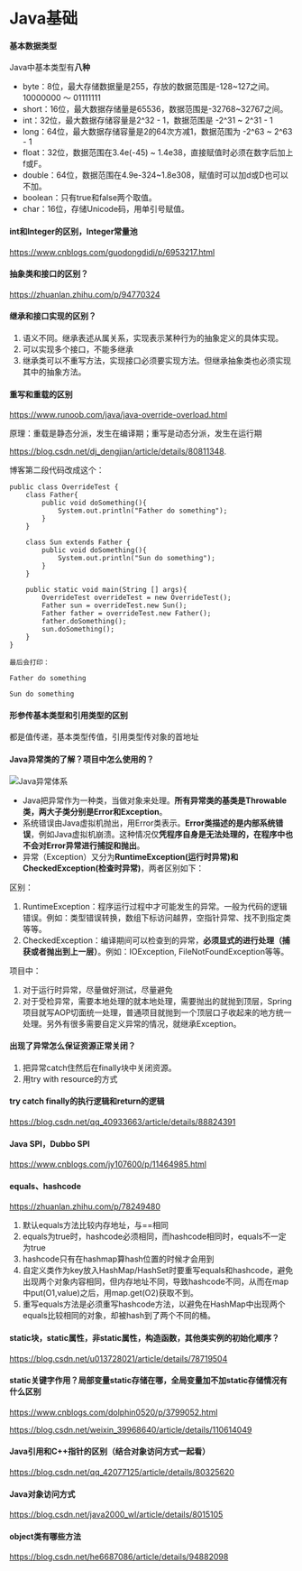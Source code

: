 # Java基础

#### 基本数据类型

Java中基本类型有**八种**  

* byte：8位，最大存储数据量是255，存放的数据范围是-128~127之间。  10000000 ～ 01111111
* short：16位，最大数据存储量是65536，数据范围是-32768~32767之间。
* int：32位，最大数据存储容量是2^32 - 1，数据范围是 -2^31 ~ 2^31 - 1
* long：64位，最大数据存储容量是2的64次方减1，数据范围为 -2^63 ~ 2^63 - 1
* float：32位，数据范围在3.4e(-45) ~ 1.4e38，直接赋值时必须在数字后加上f或F。
* double：64位，数据范围在4.9e-324~1.8e308，赋值时可以加d或D也可以不加。
* boolean：只有true和false两个取值。
* char：16位，存储Unicode码，用单引号赋值。

#### int和Integer的区别，Integer常量池

https://www.cnblogs.com/guodongdidi/p/6953217.html

#### 抽象类和接口的区别？

https://zhuanlan.zhihu.com/p/94770324

#### 继承和接口实现的区别？

1. 语义不同。继承表述从属关系，实现表示某种行为的抽象定义的具体实现。
2. 可以实现多个接口，不能多继承
3. 继承类可以不重写方法，实现接口必须要实现方法。但继承抽象类也必须实现其中的抽象方法。

#### 重写和重载的区别 

https://www.runoob.com/java/java-override-overload.html

原理：重载是静态分派，发生在编译期；重写是动态分派，发生在运行期  

https://blog.csdn.net/dj_dengjian/article/details/80811348. 

博客第二段代码改成这个：

```
public class OverrideTest {
    class Father{
        public void doSomething(){
            System.out.println("Father do something");
        }
    }

    class Sun extends Father {
        public void doSomething(){
            System.out.println("Sun do something");
        }
    }

    public static void main(String [] args){
        OverrideTest overrideTest = new OverrideTest();
        Father sun = overrideTest.new Sun();
        Father father = overrideTest.new Father();
        father.doSomething();
        sun.doSomething();
    }
}

最后会打印：

Father do something

Sun do something
```

#### 形参传基本类型和引用类型的区别

都是值传递，基本类型传值，引用类型传对象的首地址

#### Java异常类的了解？项目中怎么使用的？

![Java异常体系](./Pics/Java异常体系.png)  

* Java把异常作为一种类，当做对象来处理。**所有异常类的基类是Throwable类，两大子类分别是Error和Exception**。
* 系统错误由Java虚拟机抛出，用Error类表示。**Error类描述的是内部系统错误**，例如Java虚拟机崩溃。这种情况仅**凭程序自身是无法处理的，在程序中也不会对Error异常进行捕捉和抛出**。
* 异常（Exception）又分为**RuntimeException(运行时异常)和CheckedException(检查时异常)**，两者区别如下：

区别：

1. RuntimeException：程序运行过程中才可能发生的异常。一般为代码的逻辑错误。例如：类型错误转换，数组下标访问越界，空指针异常、找不到指定类等等。
2. CheckedException：编译期间可以检查到的异常，**必须显式的进行处理（捕获或者抛出到上一层）**。例如：IOException, FileNotFoundException等等。

项目中：

1. 对于运行时异常，尽量做好测试，尽量避免
2. 对于受检异常，需要本地处理的就本地处理，需要抛出的就抛到顶层，Spring项目就写AOP切面统一处理，普通项目就抛到一个顶层口子收起来的地方统一处理。另外有很多需要自定义异常的情况，就继承Exception。

#### 出现了异常怎么保证资源正常关闭？

1. 把异常catch住然后在finally块中关闭资源。
2. 用try with resource的方式

#### try catch finally的执行逻辑和return的逻辑

https://blog.csdn.net/qq_40933663/article/details/88824391

#### Java SPI，Dubbo SPI

https://www.cnblogs.com/jy107600/p/11464985.html

#### equals、hashcode

https://zhuanlan.zhihu.com/p/78249480   

1. 默认equals方法比较内存地址，与==相同
2. equals为true时，hashcode必须相同，而hashcode相同时，equals不一定为true
3. hashcode只有在hashmap算hash位置的时候才会用到
4. 自定义类作为key放入HashMap/HashSet时要重写equals和hashcode，避免出现两个对象内容相同，但内存地址不同，导致hashcode不同，从而在map中put(O1,value)之后，用map.get(O2)获取不到。
5. 重写equals方法是必须重写hashcode方法，以避免在HashMap中出现两个equals比较相同的对象，却被hash到了两个不同的桶。

#### static块，static属性，非static属性，构造函数，其他类实例的初始化顺序？

https://blog.csdn.net/u013728021/article/details/78719504  

#### static关键字作用？局部变量static存储在哪，全局变量加不加static存储情况有什么区别

https://www.cnblogs.com/dolphin0520/p/3799052.html  

https://blog.csdn.net/weixin_39968640/article/details/110614049  

#### Java引用和C++指针的区别（结合对象访问方式一起看）

https://blog.csdn.net/qq_42077125/article/details/80325620

#### Java对象访问方式

https://blog.csdn.net/java2000_wl/article/details/8015105  

#### object类有哪些方法

https://blog.csdn.net/he6687086/article/details/94882098